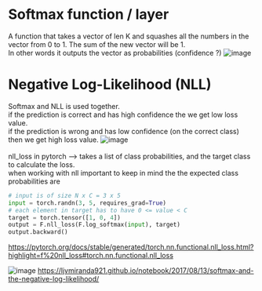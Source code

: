 # Softmax function / layer
A function that takes a vector of len K and squashes all the numbers in the vector from 0 to 1. The sum of the new vector will be 1. 
<br>In other words it outputs the vector as probabilities (confidence ?)
![image](https://user-images.githubusercontent.com/8600096/134802137-35cbe14f-36d2-4e56-9824-b1cd5fd31d7e.png)



# Negative Log-Likelihood (NLL)
Softmax and NLL is used together. 
<br>if the prediction is correct and has high confidence the we get low loss value.
<br>if the prediction is wrong and has low confidence (on the correct class) then we get high loss value.
![image](https://user-images.githubusercontent.com/8600096/134802282-7494d59b-2967-4647-950a-6197d90dea47.png)
<br>
<br>nll_loss in pytorch --> takes a list of class probabilities, and the target class to calculate the loss.
<br>when working with nll important to keep in mind the the expected class probabilities are 
<br>
```python
# input is of size N x C = 3 x 5
input = torch.randn(3, 5, requires_grad=True)
# each element in target has to have 0 <= value < C
target = torch.tensor([1, 0, 4])
output = F.nll_loss(F.log_softmax(input), target)
output.backward()
```

https://pytorch.org/docs/stable/generated/torch.nn.functional.nll_loss.html?highlight=f%20nll_loss#torch.nn.functional.nll_loss


![image](https://user-images.githubusercontent.com/8600096/134802814-d6836c9f-4a37-465d-a2c1-24fe61d47470.png)
https://ljvmiranda921.github.io/notebook/2017/08/13/softmax-and-the-negative-log-likelihood/
